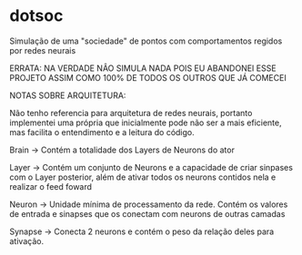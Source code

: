 # dotsoc
Simulação de uma "sociedade" de pontos com comportamentos regidos por redes neurais

ERRATA: NA VERDADE NÂO SIMULA NADA POIS EU ABANDONEI ESSE PROJETO ASSIM COMO 100% DE TODOS OS OUTROS QUE JÁ COMECEI

NOTAS SOBRE ARQUITETURA:

Não tenho referencia para arquitetura de redes neurais, portanto implementei uma própria que inicialmente pode não 	ser a mais eficiente, mas facilita o entendimento e a leitura do código.
  
Brain -> Contém a totalidade dos Layers de Neurons do ator
  
Layer -> Contém um conjunto de Neurons e a capacidade de criar sinpases com o Layer posterior, além de ativar todos os neurons contidos nela e realizar o feed foward

Neuron -> Unidade mínima de processamento da rede. Contém os valores de entrada e sinapses que os conectam com neurons de outras camadas

Synapse -> Conecta 2 neurons e contém o peso da relação deles para ativação.
